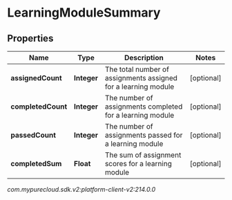 # LearningModuleSummary


## Properties

| Name | Type | Description | Notes |
| ------------ | ------------- | ------------- | ------------- |
| **assignedCount** | **Integer** | The total number of assignments assigned for a learning module |  [optional] |
| **completedCount** | **Integer** | The number of assignments completed for a learning module |  [optional] |
| **passedCount** | **Integer** | The number of assignments passed for a learning module |  [optional] |
| **completedSum** | **Float** | The sum of assignment scores for a learning module |  [optional] |




_com.mypurecloud.sdk.v2:platform-client-v2:214.0.0_
